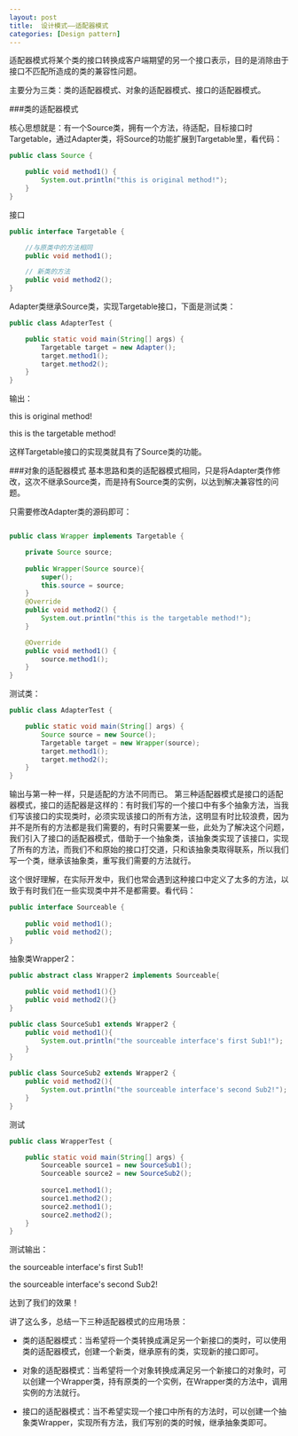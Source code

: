 ```yaml
---
layout: post
title:  设计模式——适配器模式
categories: [Design pattern]
---
```


适配器模式将某个类的接口转换成客户端期望的另一个接口表示，目的是消除由于接口不匹配所造成的类的兼容性问题。

主要分为三类：类的适配器模式、对象的适配器模式、接口的适配器模式。

###类的适配器模式

核心思想就是：有一个Source类，拥有一个方法，待适配，目标接口时Targetable，通过Adapter类，将Source的功能扩展到Targetable里，看代码：

```Java
public class Source {

	public void method1() {
		System.out.println("this is original method!");
	}
}
```

接口

```Java
public interface Targetable {

	//与原类中的方法相同
	public void method1();

	// 新类的方法
	public void method2();
}
```

Adapter类继承Source类，实现Targetable接口，下面是测试类：

```Java
public class AdapterTest {

	public static void main(String[] args) {
		Targetable target = new Adapter();
		target.method1();
		target.method2();
	}
}
```
输出：

this is original method!

this is the targetable method!

这样Targetable接口的实现类就具有了Source类的功能。

###对象的适配器模式
基本思路和类的适配器模式相同，只是将Adapter类作修改，这次不继承Source类，而是持有Source类的实例，以达到解决兼容性的问题。

只需要修改Adapter类的源码即可：

```Java

public class Wrapper implements Targetable {

	private Source source;
	
	public Wrapper(Source source){
		super();
		this.source = source;
	}
	@Override
	public void method2() {
		System.out.println("this is the targetable method!");
	}

	@Override
	public void method1() {
		source.method1();
	}
}
```

测试类：

```Java
public class AdapterTest {

	public static void main(String[] args) {
		Source source = new Source();
		Targetable target = new Wrapper(source);
		target.method1();
		target.method2();
	}
}
```
输出与第一种一样，只是适配的方法不同而已。
第三种适配器模式是接口的适配器模式，接口的适配器是这样的：有时我们写的一个接口中有多个抽象方法，当我们写该接口的实现类时，必须实现该接口的所有方法，这明显有时比较浪费，因为并不是所有的方法都是我们需要的，有时只需要某一些，此处为了解决这个问题，我们引入了接口的适配器模式，借助于一个抽象类，该抽象类实现了该接口，实现了所有的方法，而我们不和原始的接口打交道，只和该抽象类取得联系，所以我们写一个类，继承该抽象类，重写我们需要的方法就行。

这个很好理解，在实际开发中，我们也常会遇到这种接口中定义了太多的方法，以致于有时我们在一些实现类中并不是都需要。看代码：

```Java
public interface Sourceable {
	
	public void method1();
	public void method2();
}
```

抽象类Wrapper2：

```Java
public abstract class Wrapper2 implements Sourceable{
	
	public void method1(){}
	public void method2(){}
}
```

```Java
public class SourceSub1 extends Wrapper2 {
	public void method1(){
		System.out.println("the sourceable interface's first Sub1!");
	}
}
```

```Java
public class SourceSub2 extends Wrapper2 {
	public void method2(){
		System.out.println("the sourceable interface's second Sub2!");
	}
}
```
测试

```Java
public class WrapperTest {

	public static void main(String[] args) {
		Sourceable source1 = new SourceSub1();
		Sourceable source2 = new SourceSub2();
		
		source1.method1();
		source1.method2();
		source2.method1();
		source2.method2();
	}
}
```
测试输出：

the sourceable interface's first Sub1!

the sourceable interface's second Sub2!

达到了我们的效果！

讲了这么多，总结一下三种适配器模式的应用场景：

- 类的适配器模式：当希望将一个类转换成满足另一个新接口的类时，可以使用类的适配器模式，创建一个新类，继承原有的类，实现新的接口即可。

- 对象的适配器模式：当希望将一个对象转换成满足另一个新接口的对象时，可以创建一个Wrapper类，持有原类的一个实例，在Wrapper类的方法中，调用实例的方法就行。

- 接口的适配器模式：当不希望实现一个接口中所有的方法时，可以创建一个抽象类Wrapper，实现所有方法，我们写别的类的时候，继承抽象类即可。
